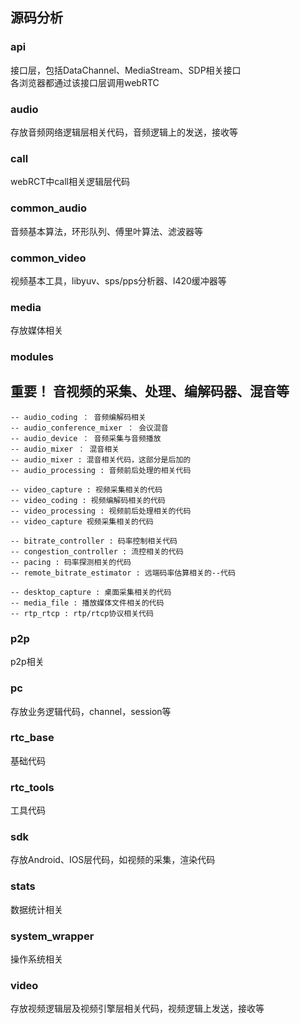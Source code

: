 ## 源码分析
### api  
接口层，包括DataChannel、MediaStream、SDP相关接口  
各浏览器都通过该接口层调用webRTC  
### audio
存放音频网络逻辑层相关代码，音频逻辑上的发送，接收等
### call  
webRCT中call相关逻辑层代码
### common_audio  
音频基本算法，环形队列、傅里叶算法、滤波器等  
### common_video  
视频基本工具，libyuv、sps/pps分析器、l420缓冲器等  
### media  
存放媒体相关  
### modules  
重要！ 音视频的采集、处理、编解码器、混音等  
--
    -- audio_coding ： 音频编解码相关
    -- audio_conference_mixer ： 会议混音
    -- audio_device ： 音频采集与音频播放
    -- audio_mixer ： 混音相关
    -- audio_mixer : 混音相关代码，这部分是后加的
    -- audio_processing : 音频前后处理的相关代码
    
    -- video_capture : 视频采集相关的代码
    -- video_coding : 视频编解码相关的代码
    -- video_processing : 视频前后处理相关的代码
    -- video_capture 视频采集相关的代码

    -- bitrate_controller : 码率控制相关代码
    -- congestion_controller : 流控相关的代码
    -- pacing : 码率探测相关的代码
    -- remote_bitrate_estimator : 远端码率估算相关的--代码

    -- desktop_capture : 桌面采集相关的代码
    -- media_file : 播放媒体文件相关的代码
    -- rtp_rtcp : rtp/rtcp协议相关代码
### p2p  
p2p相关  
### pc  
存放业务逻辑代码，channel，session等  
### rtc_base  
基础代码  
### rtc_tools   
工具代码  
### sdk  
存放Android、IOS层代码，如视频的采集，渲染代码  
### stats  
数据统计相关  
### system_wrapper   
操作系统相关  
### video   
存放视频逻辑层及视频引擎层相关代码，视频逻辑上发送，接收等  
